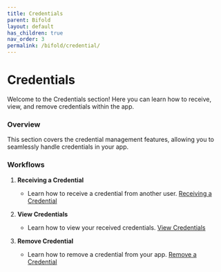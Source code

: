 ```yaml
---
title: Credentials
parent: Bifold
layout: default
has_children: true
nav_order: 3
permalink: /bifold/credential/
---
```


# Credentials

Welcome to the Credentials section! Here you can learn how to receive, view, and remove credentials within the app.

### Overview

This section covers the credential management features, allowing you to seamlessly handle credentials in your app.

### Workflows

1. **Receiving a Credential**

   - Learn how to receive a credential from another user. [Receiving a Credential](receive-credential)

2. **View Credentials**

   - Learn how to view your received credentials. [View Credentials](view-credential)

3. **Remove Credential**
   - Learn how to remove a credential from your app. [Remove a Credential](remove-credential)
